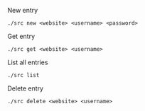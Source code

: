 New entry

`./src new <website> <username> <password>`

Get entry

`./src get <website> <username>`

List all entries

`./src list`

Delete entry

`./src delete <website> <username>`

